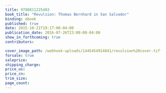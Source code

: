 ```yaml
---
title: 9780811225403
book_title: "Revulsion: Thomas Bernhard in San Salvador"
binding: ebook
published: true
date: 2015-10-21T19:17:00-04:00
publication_date: 2016-07-26T23:00:00-04:00
show_in_forthcoming: true
contributors:

cover_image_path: /webhook-uploads/1445454914841/revulsion%20cover.tiff
forsale: true
saleprice:
shipping_charge:
price_us:
price_cn:
trim_size:
page_count:
---
```



